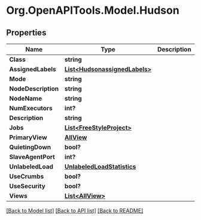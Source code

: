 # Org.OpenAPITools.Model.Hudson
## Properties

Name | Type | Description | Notes
------------ | ------------- | ------------- | -------------
**Class** | **string** |  | [optional] 
**AssignedLabels** | [**List&lt;HudsonassignedLabels&gt;**](HudsonassignedLabels.md) |  | [optional] 
**Mode** | **string** |  | [optional] 
**NodeDescription** | **string** |  | [optional] 
**NodeName** | **string** |  | [optional] 
**NumExecutors** | **int?** |  | [optional] 
**Description** | **string** |  | [optional] 
**Jobs** | [**List&lt;FreeStyleProject&gt;**](FreeStyleProject.md) |  | [optional] 
**PrimaryView** | [**AllView**](AllView.md) |  | [optional] 
**QuietingDown** | **bool?** |  | [optional] 
**SlaveAgentPort** | **int?** |  | [optional] 
**UnlabeledLoad** | [**UnlabeledLoadStatistics**](UnlabeledLoadStatistics.md) |  | [optional] 
**UseCrumbs** | **bool?** |  | [optional] 
**UseSecurity** | **bool?** |  | [optional] 
**Views** | [**List&lt;AllView&gt;**](AllView.md) |  | [optional] 

[[Back to Model list]](../README.md#documentation-for-models) [[Back to API list]](../README.md#documentation-for-api-endpoints) [[Back to README]](../README.md)

